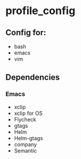 # profile_config

## Config for:
- bash
- emacs
- vim

## Dependencies

### Emacs
- xclip
- xclip for OS
- Flycheck
- gtags
- Helm
- Helm-gtags
- company
- Semantic
